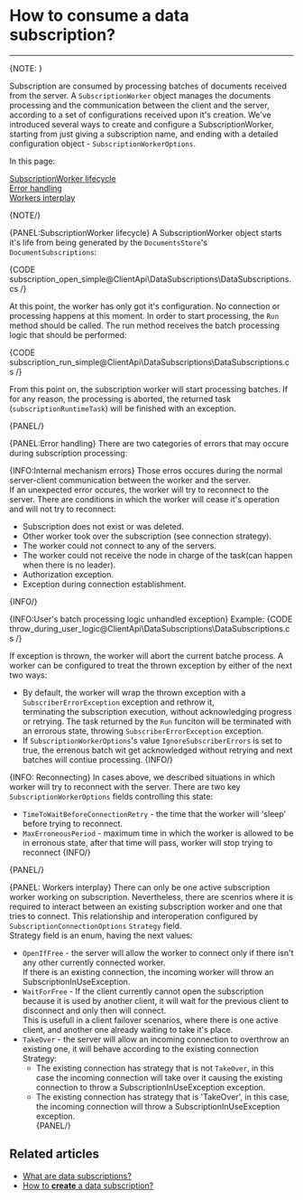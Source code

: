 ﻿# How to consume a data subscription?
---

{NOTE: }

Subscription are consumed by processing batches of documents received from the server. 
A `SubscriptionWorker` object manages the documents processing and the communication between the client and the server, 
according to a set of configurations received upon it's creation. 
We've introduced several ways to create and configure a SubscriptionWorker, starting from just giving a subscription name, and ending with a detailed configuration object - `SubscriptionWorkerOptions`.

In this page:

[SubscriptionWorker lifecycle](#subscriptionworker-lifecycle)  
[Error handling](#error-handling)  
[Workers interplay](#workers-interplay)

{NOTE/}


{PANEL:SubscriptionWorker lifecycle}
A SubscriptionWorker object starts it's life from being generated by the `DocumentsStore`'s `DocumentSubscriptions`:

{CODE subscription_open_simple@ClientApi\DataSubscriptions\DataSubscriptions.cs /}

At this point, the worker has only got it's configuration. No connection or processing happens at this moment. 
In order to start processing, the `Run` method should be called. The run method receives the batch processing logic that should be performed:

{CODE subscription_run_simple@ClientApi\DataSubscriptions\DataSubscriptions.cs /}

From this point on, the subscription worker will start processing batches. If for any reason, the processing is aborted, 
the returned task (`subscriptionRuntimeTask`) will be finished with an exception.

{PANEL/}


{PANEL:Error handling}
There are two categories of errors that may occure during subscription processing:

{INFO:Internal mechanism errors}
Those erros occures during the normal server-client communication between the worker and the server.  
If an unexpected error occures, the worker will try to reconnect to the server. There are conditions in which the worker will cease it's operation and will not try to reconnect:  

* Subscription does not exist or was deleted.  
* Other worker took over the subscription (see connection strategy).  
* The worker could not connect to any of the servers.  
* The worker could not receive the node in charge of the task(can happen when there is no leader).  
* Authorization exception.  
* Exception during connection establishment.  


{INFO/}

{INFO:User's batch processing logic unhandled exception}
Example:
{CODE throw_during_user_logic@ClientApi\DataSubscriptions\DataSubscriptions.cs /}

If exception is thrown, the worker will abort the current batche process. 
A worker can be configured to treat the thrown exception by either of the next two ways:  

* By default, the worker will wrap the thrown exception with a `SubscriberErrorException` exception and rethrow it,  
  terminating the subscription execution, without acknowledging progress or retrying. The task returned by the `Run` funciton will
  be terminated with an errorous state, throwing `SubscriberErrorException` exception.
* If `SubscriptionWorkerOptions`'s value `IgnoreSubscriberErrors` is set to true, the errenous batch wit get acknowledged without retrying and next batches will contiue processing. 
{INFO/}

{INFO: Reconnecting}
In cases above, we described situations in which worker will try to reconnect with the server. There are two key `SubscriptionWorkerOptions` fields controlling this state:

*  `TimeToWaitBeforeConnectionRetry` - the time that the worker will 'sleep' before trying to reconnect.
* `MaxErroneousPeriod` - maximum time in which the worker is allowed to be in erronous state, after that time will pass, worker will stop trying to reconnect
{INFO/}


{PANEL/}

{PANEL: Workers interplay}
There can only be one active subscription worker working on subscription. 
Nevertheless, there are scenrios where it is required to interact between an existing subscription worker and one that tries to connect. 
This relationship and interoperation configured by `SubscriptionConnectionOptions` `Strategy` field.  
Strategy field is an enum, having the next values:  

* `OpenIfFree` - the server will allow the worker to connect only if there isn't any other currently connected worker.  
  If there is an existing connection, the incoming worker will throw an SubscriptionInUseException.  
* `WaitForFree` - If the client currently cannot open the subscription because it is used by another client, it will wait for the previous client to disconnect and only then will connect.  
  This is usefull in a client failover scenarios, where there is one active client, and another one already waiting to take it's place.  
* `TakeOver` - the server will allow an incoming connection to overthrow an existing one, it will behave according to the existing connection Strategy:  
  * The existing connection has strategy that is not `TakeOver`, in this case the incoming connection will take over it causing the existing connection to throw a SubscriptionInUseException exception.  
  * The existing connection has strategy that is 'TakeOver', in this case, the incoming connection will throw a SubscriptionInUseException exception.  
{PANEL/}


## Related articles

- [What are data subscriptions?](../what-are-data-subscriptions)
- [How to **create** a data subscription?](../SubscriptionCreation/how-to-create-data-subscription)
